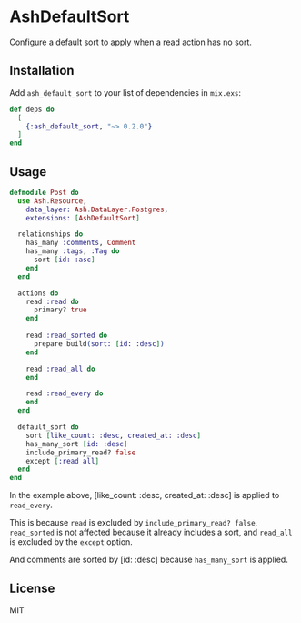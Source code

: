 # AshDefaultSort

Configure a default sort to apply when a read action has no sort.

## Installation

Add `ash_default_sort` to your list of dependencies in `mix.exs`:

```elixir
def deps do
  [
    {:ash_default_sort, "~> 0.2.0"}
  ]
end
```

## Usage

```elixir
defmodule Post do
  use Ash.Resource,
    data_layer: Ash.DataLayer.Postgres,
    extensions: [AshDefaultSort]

  relationships do
    has_many :comments, Comment
    has_many :tags, :Tag do
      sort [id: :asc]
    end
  end

  actions do
    read :read do
      primary? true
    end
  
    read :read_sorted do
      prepare build(sort: [id: :desc])
    end

    read :read_all do
    end

    read :read_every do
    end
  end

  default_sort do
    sort [like_count: :desc, created_at: :desc]
    has_many_sort [id: :desc]
    include_primary_read? false
    except [:read_all]
  end
end
```

In the example above, [like_count: :desc, created_at: :desc] is applied to `read_every`.

This is because `read` is excluded by `include_primary_read? false`, `read_sorted` is not affected because it already includes a sort, and `read_all` is excluded by the `except` option.

And comments are sorted by [id: :desc] because `has_many_sort` is applied.

## License

MIT